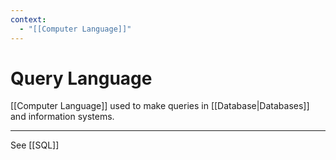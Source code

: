 ```yaml
---
context:
  - "[[Computer Language]]"
---
```


# Query Language

[[Computer Language]] used to make queries in [[Database|Databases]] and information systems.

---

See [[SQL]]
